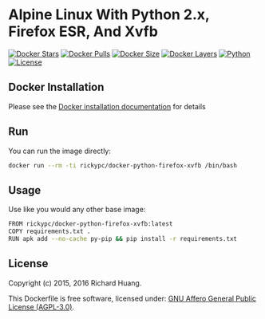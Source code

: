 Alpine Linux With Python 2.x, Firefox ESR, And Xvfb
===================================================

[![Docker Stars](https://img.shields.io/docker/stars/rickypc/docker-python-firefox-xvfb.svg)](https://goo.gl/owFC4P)
[![Docker Pulls](https://img.shields.io/docker/pulls/rickypc/docker-python-firefox-xvfb.svg)](https://goo.gl/owFC4P)
[![Docker Size](https://img.shields.io/imagelayers/image-size/rickypc/docker-python-firefox-xvfb/latest.svg)](https://goo.gl/owFC4P)
[![Docker Layers](https://img.shields.io/imagelayers/layers/rickypc/docker-python-firefox-xvfb/latest.svg)](https://goo.gl/owFC4P)
[![Python](https://img.shields.io/pypi/pyversions/robotframework-extendedselenium2library.svg)](https://goo.gl/sXzgao)
[![License](https://img.shields.io/pypi/l/robotframework-extendedselenium2library.svg)](http://goo.gl/LOMJeU)

Docker Installation
-------------------
Please see the [Docker installation documentation](https://docs.docker.com/installation/) for details

Run
---
You can run the image directly:

```bash
docker run --rm -ti rickypc/docker-python-firefox-xvfb /bin/bash
```

Usage
-----
Use like you would any other base image:

```bash
FROM rickypc/docker-python-firefox-xvfb:latest
COPY requirements.txt .
RUN apk add --no-cache py-pip && pip install -r requirements.txt
```

License
-------
Copyright (c) 2015, 2016 Richard Huang.

This Dockerfile is free software, licensed under: [GNU Affero General Public License (AGPL-3.0)](http://www.gnu.org/licenses/agpl-3.0.en.html).
